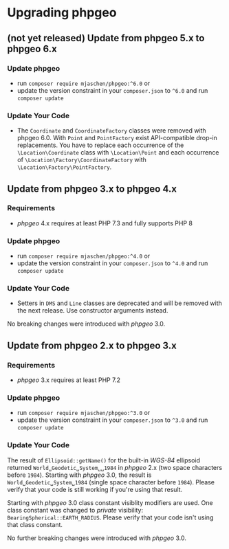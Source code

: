 # Upgrading phpgeo

## (not yet released) Update from phpgeo 5.x to phpgeo 6.x

### Update phpgeo

- run `composer require mjaschen/phpgeo:^6.0` or
- update the version constraint in your `composer.json` to `^6.0` and run `composer update`

### Update Your Code

- The `Coordinate` and `CoordinateFactory` classes were removed with phpgeo 6.0. With `Point` and `PointFactory` exist API-compatible drop-in replacements. You have to replace each occurrence of the `\Location\Coordinate` class with `\Location\Point` and each occurrence of `\Location\Factory\CoordinateFactory` with `\Location\Factory\PointFactory`.

## Update from phpgeo 3.x to phpgeo 4.x

### Requirements

- _phpgeo_ 4.x requires at least PHP 7.3 and fully supports PHP 8

### Update phpgeo

- run `composer require mjaschen/phpgeo:^4.0` or
- update the version constraint in your `composer.json` to `^4.0` and run `composer update`

### Update Your Code

- Setters in `DMS` and `Line` classes are deprecated and will be removed
  with the next release. Use constructor arguments instead.

No breaking changes were introduced with *phpgeo* 3.0.

## Update from phpgeo 2.x to phpgeo 3.x

### Requirements

- _phpgeo_ 3.x requires at least PHP 7.2

### Update phpgeo

- run `composer require mjaschen/phpgeo:^3.0` or
- update the version constraint in your `composer.json` to `^3.0` and run `composer update`

### Update Your Code

The result of `Ellipsoid::getName()` for the built-in *WGS-84* ellipsoid returned `World␣Geodetic␣System␣␣1984` in *phpgeo* 2.x (two space characters before `1984`). Starting with *phpgeo* 3.0, the result is `World␣Geodetic␣System␣1984` (single space character before `1984`). Please verify that your code is still working if you're using that result.

Starting with *phpgeo* 3.0 class constant visiblity modifiers are used. One class constant was changed to *private* visibility: `BearingSpherical::EARTH_RADIUS`. Please verify that your code isn't using that class constant.

No further breaking changes were introduced with *phpgeo* 3.0.
